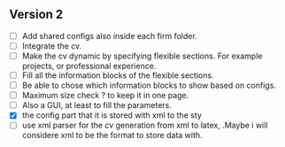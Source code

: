 ## Version 2
- [ ] Add shared configs also inside each firm folder. 
- [ ] Integrate the cv. 
- [ ] Make the cv dynamic by specifying flexible sections. For example projects, or professional experience. 
- [ ] Fill all the information blocks of the flexible sections. 
- [ ] Be able to chose which information blocks to show based on configs.  
- [ ] Maximum size check  ?  to keep it in one page. 
- [ ] Also a GUI, at least to fill the parameters. 
- [X] the config part that it is stored with xml to the sty
- [ ] use xml parser for the cv generation from xml to latex, .Maybe i will considere xml to be the format to store data with.
